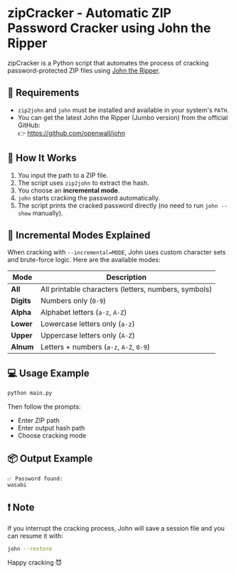 
# zipCracker - Automatic ZIP Password Cracker using John the Ripper

zipCracker is a Python script that automates the process of cracking password-protected ZIP files using [John the Ripper](https://www.openwall.com/john/).

## 🔧 Requirements

- `zip2john` and `john` must be installed and available in your system's `PATH`.
- You can get the latest John the Ripper (Jumbo version) from the official GitHub:  
  👉 https://github.com/openwall/john

## 🚀 How It Works

1. You input the path to a ZIP file.
2. The script uses `zip2john` to extract the hash.
3. You choose an **incremental mode**.
4. `john` starts cracking the password automatically.
5. The script prints the cracked password directly (no need to run `john --show` manually).

## 🧠 Incremental Modes Explained

When cracking with `--incremental=MODE`, John uses custom character sets and brute-force logic. Here are the available modes:

| Mode     | Description                                      |
|----------|--------------------------------------------------|
| **All**  | All printable characters (letters, numbers, symbols) |
| **Digits** | Numbers only (`0-9`)                          |
| **Alpha** | Alphabet letters (`a-z`, `A-Z`)                 |
| **Lower** | Lowercase letters only (`a-z`)                 |
| **Upper** | Uppercase letters only (`A-Z`)                 |
| **Alnum** | Letters + numbers (`a-z`, `A-Z`, `0-9`)        |

## 💻 Usage Example

```bash
python main.py
```

Then follow the prompts:  
- Enter ZIP path  
- Enter output hash path  
- Choose cracking mode

## 📦 Output Example

```
✅ Password found:
wasabi
```

## ❗ Note

If you interrupt the cracking process, John will save a session file and you can resume it with:

```bash
john --restore
```

Happy cracking 😈
